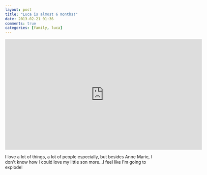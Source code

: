 ```yaml
---
layout: post
title: "Luca is almost 6 months!"
date: 2013-02-21 01:36
comments: true
categories: [family, luca]
---
```


<iframe width="640" height="360" src="http://www.youtube.com/embed/rFbdtrl2ACY" frameborder="0" allowfullscreen></iframe>

I love a lot of things, a lot of people especially, but besides Anne Marie, I don't know how I could love my little son more...I feel like I'm going to explode!